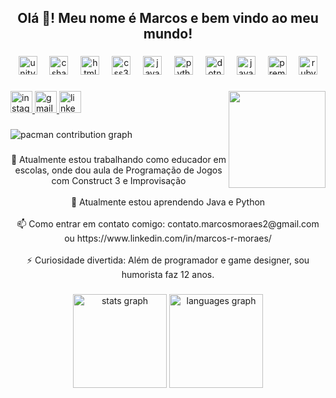 <h2 align="center">Olá 👋! Meu nome é Marcos e bem vindo ao meu mundo!</h2>

###

<div align="center">
  <img src="https://cdn.jsdelivr.net/gh/devicons/devicon/icons/unity/unity-original.svg" height="30" alt="unity logo"  />
  <img width="12" />
  <img src="https://cdn.jsdelivr.net/gh/devicons/devicon/icons/csharp/csharp-original.svg" height="30" alt="csharp logo"  />
  <img width="12" />
  <img src="https://cdn.jsdelivr.net/gh/devicons/devicon/icons/html5/html5-original.svg" height="30" alt="html5 logo"  />
  <img width="12" />
  <img src="https://cdn.jsdelivr.net/gh/devicons/devicon/icons/css3/css3-original.svg" height="30" alt="css3 logo"  />
  <img width="12" />
  <img src="https://cdn.jsdelivr.net/gh/devicons/devicon/icons/javascript/javascript-original.svg" height="30" alt="javascript logo"  />
  <img width="12" />
  <img src="https://cdn.jsdelivr.net/gh/devicons/devicon/icons/python/python-original.svg" height="30" alt="python logo"  />
  <img width="12" />
  <img src="https://cdn.jsdelivr.net/gh/devicons/devicon/icons/dotnetcore/dotnetcore-original.svg" height="30" alt="dotnetcore logo"  />
  <img width="12" />
  <img src="https://cdn.jsdelivr.net/gh/devicons/devicon/icons/java/java-original.svg" height="30" alt="java logo"  />
  <img width="12" />
  <img src="https://cdn.jsdelivr.net/gh/devicons/devicon/icons/premierepro/premierepro-plain.svg" height="30" alt="premierepro logo"  />
  <img width="12" />
  <img src="https://cdn.jsdelivr.net/gh/devicons/devicon/icons/ruby/ruby-original.svg" height="30" alt="ruby logo"  />
</div>

###

<img align="right" height="155" src="https://i.imgflip.com/9u198p.jpg"  />

###

<div align="left">
  <a href="https://www.instagram.com/tavernadomarcos" target="_blank">
    <img src="https://img.shields.io/static/v1?message=Instagram&logo=instagram&label=&color=E4405F&logoColor=white&labelColor=&style=for-the-badge" height="35" alt="instagram logo"  />
  </a>
  <a href="contato.marcosmoraes2@gmail.com" target="_blank">
    <img src="https://img.shields.io/static/v1?message=Gmail&logo=gmail&label=&color=D14836&logoColor=white&labelColor=&style=for-the-badge" height="35" alt="gmail logo"  />
  </a>
  <a href="https://www.linkedin.com/in/marcos-r-moraes/" target="_blank">
    <img src="https://img.shields.io/static/v1?message=LinkedIn&logo=linkedin&label=&color=0077B5&logoColor=white&labelColor=&style=for-the-badge" height="35" alt="linkedin logo"  />
  </a>
</div>

###

<picture>
  <source media="(prefers-color-scheme: dark)" srcset="https://raw.githubusercontent.com/MarcosRMoraesJr/MarcosRMoraesJr/output/pacman-contribution-graph-dark.svg">
  <source media="(prefers-color-scheme: light)" srcset="https://raw.githubusercontent.com/MarcosRMoraesJr/MarcosRMoraesJr/output/pacman-contribution-graph.svg">
  <img alt="pacman contribution graph" src="https://raw.githubusercontent.com/MarcosRMoraesJr/MarcosRMoraesJr/output/pacman-contribution-graph.svg">
</picture>

###

<p align="center">🔭 Atualmente estou trabalhando como educador em escolas, onde dou aula de Programação de Jogos com Construct 3 e Improvisação<br><br>🌱 Atualmente estou aprendendo Java e Python<br><br>📫 Como entrar em contato comigo: contato.marcosmoraes2@gmail.com ou https://www.linkedin.com/in/marcos-r-moraes/<br><br>⚡ Curiosidade divertida: Além de programador e game designer, sou humorista faz 12 anos.</p>

###

<div align="center">
  <img src="https://github-readme-stats.vercel.app/api?username=MarcosRMoraesJr&hide_title=false&hide_rank=false&show_icons=true&include_all_commits=true&count_private=true&disable_animations=false&theme=dracula&locale=en&hide_border=false&order=1" height="150" alt="stats graph"  />
  <img src="https://github-readme-stats.vercel.app/api/top-langs?username=MarcosRMoraesJr&locale=en&hide_title=false&layout=compact&card_width=320&langs_count=5&theme=dracula&hide_border=false&order=2" height="150" alt="languages graph"  />
</div>

###
